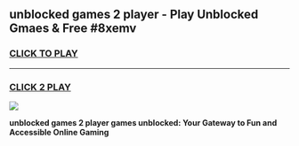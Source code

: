 
## unblocked games 2 player - Play Unblocked Gmaes & Free #8xemv
<h3>
<a href="https://news.freeplayer.one?title=unblocked_games_2_player&ref=03M">CLICK TO PLAY</a></h3>
<hr>

<h3>
<a href="https://news.freeplayer.one?title=unblocked_games_2_player&ref=03M">CLICK 2 PLAY</a>
  
</h3>

<a href="https://news.freeplayer.one?title=unblocked_games_2_player&ref=03M"><img src="https://clearcache.store/games.png"></a>


**unblocked games 2 player games unblocked: Your Gateway to Fun and Accessible Online Gaming**
